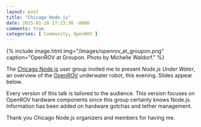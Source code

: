```yaml
---
layout: post
title: "Chicago Node.js"
date: 2015-01-20 17:23:30 -0600
comments: true
categories: [ Community, OpenROV ]
---
```


{% include image.html img="/images/openrov_at_groupon.png" caption="OpenROV at Groupon. Photo by Michelle Waldorf." %}

The [Chicago Node.js](http://www.meetup.com/Chicago-Nodejs/events/203711262/) user group invited me to present _Node.js Under Water_, an overview of the [OpenROV](http://openrov.com) underwater robot, this evening. Slides appear below.

Every version of this talk is tailored to the audience. This version focuses on OpenROV hardware components since this group certainly knows Node.js. Information has been added on hardware gotchas and tether management.

Thank you Chicago Node.js organizers and members for having me.

<!--more-->

<center><script async class="speakerdeck-embed" data-id="b51c86f083270132a7cc1ade27531f87" data-ratio="1.77777777777778" src="//speakerdeck.com/assets/embed.js"></script></center>

